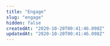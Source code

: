 ```yaml
---
title: "Engage"
slug: "engage"
hidden: false
createdAt: "2020-10-20T00:41:46.098Z"
updatedAt: "2020-10-20T00:41:46.098Z"
---
```

